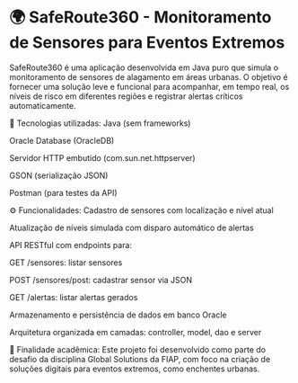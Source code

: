 # 🌍 SafeRoute360 - Monitoramento de Sensores para Eventos Extremos
SafeRoute360 é uma aplicação desenvolvida em Java puro que simula o monitoramento de sensores de alagamento em áreas urbanas. O objetivo é fornecer uma solução leve e funcional para acompanhar, em tempo real, os níveis de risco em diferentes regiões e registrar alertas críticos automaticamente.

🔧 Tecnologias utilizadas:
Java (sem frameworks)

Oracle Database (OracleDB)

Servidor HTTP embutido (com.sun.net.httpserver)

GSON (serialização JSON)

Postman (para testes da API)

⚙️ Funcionalidades:
Cadastro de sensores com localização e nível atual

Atualização de níveis simulada com disparo automático de alertas

API RESTful com endpoints para:

GET /sensores: listar sensores

POST /sensores/post: cadastrar sensor via JSON

GET /alertas: listar alertas gerados

Armazenamento e persistência de dados em banco Oracle

Arquitetura organizada em camadas: controller, model, dao e server

🎯 Finalidade acadêmica:
Este projeto foi desenvolvido como parte do desafio da disciplina Global Solutions da FIAP, com foco na criação de soluções digitais para eventos extremos, como enchentes urbanas.
